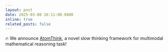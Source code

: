 ```yaml
---
layout: post
date: 2025-03-08 16:11:00-0400
inline: true
related_posts: false
---
```


:fire: We announce [AtomThink](https://arxiv.org/abs/2503.06252), a novel slow thinking framework for multimodal mathematical reasoning task!
